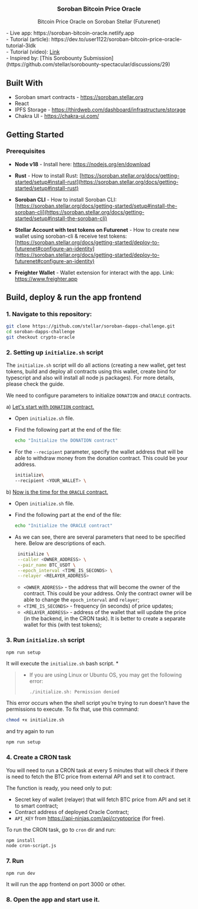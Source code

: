 <div>

<h3 align="center">Soroban Bitcoin Price Oracle</h3>

  <p align="center"> Bitcoin Price Oracle on Soroban Stellar (Futurenet)</p>
    - Live app: https://soroban-bitcoin-oracle.netlify.app<br/>
    - Tutorial (article): https://dev.to/user1122/soroban-bitcoin-price-oracle-tutorial-3ldk<br/>
    - Tutorial (video): <a href="https://www.youtube.com/watch?v=YEHb36HEUyc">Link</a><br/>
    - Inspired by: [This Sorobounty Submission](https://github.com/stellar/sorobounty-spectacular/discussions/29)
</div>

## Built With

- Soroban smart contracts - https://soroban.stellar.org
- React
- IPFS Storage - https://thirdweb.com/dashboard/infrastructure/storage
- Chakra UI - https://chakra-ui.com/

## Getting Started

### Prerequisites

- **Node v18** - Install here: https://nodejs.org/en/download
- **Rust** - How to install Rust:
  [https://soroban.stellar.org/docs/getting-started/setup#install-rust](https://soroban.stellar.org/docs/getting-started/setup#install-rust)

- **Soroban CLI** - How to install Soroban CLI:
  [https://soroban.stellar.org/docs/getting-started/setup#install-the-soroban-cli](https://soroban.stellar.org/docs/getting-started/setup#install-the-soroban-cli)
- **Stellar Account with test tokens on Futurenet** - How to create new wallet using soroban-cli & receive test tokens:
  [https://soroban.stellar.org/docs/getting-started/deploy-to-futurenet#configure-an-identity](https://soroban.stellar.org/docs/getting-started/deploy-to-futurenet#configure-an-identity)

- **Freighter Wallet** - Wallet extension for interact with the app. Link: https://www.freighter.app

## Build, deploy & run the app frontend

### 1. Navigate to this repository:

```sh
git clone https://github.com/stellar/soroban-dapps-challenge.git
cd soroban-dapps-challenge
git checkout crypto-oracle
```

### 2. Setting up `initialize.sh` script

The `initialize.sh` script will do all actions (creating a new wallet, get test tokens, build and deploy all contracts using this wallet, create bind for typescript and also will install all node js packages). For more details, please check the guide.

We need to configure parameters to initialize `DONATION` and `ORACLE` contracts.

a) <ins>Let's start with `DONATION` contract.</ins>

- Open `initialize.sh` file.
- Find the following part at the end of the file:

  ```sh
  echo "Initialize the DONATION contract"
  ```

- For the `--recipient` parameter, specify the wallet address that will be able to withdraw money from the donation contract. This could be your address.

  ```sh
  initialize\
  --recipient <YOUR_WALLET> \
  ```

b) <ins>Now is the time for the `ORACLE` contract.</ins>

- Open `initialize.sh` file.
- Find the following part at the end of the file:

  ```sh
  echo "Initialize the ORACLE contract"
  ```

- As we can see, there are several parameters that need to be specified here. Below are descriptions of each.

  ```sh
   initialize \
   --caller <OWNER_ADDRESS> \
   --pair_name BTC_USDT \
   --epoch_interval <TIME_IS_SECONDS> \
   --relayer <RELAYER_ADDRESS>
  ```

  - `<OWNER_ADDRESS>` - the address that will become the owner of the contract. This could be your address. Only the contract owner will be able to change the `epoch_interval` and `relayer`;
  - `<TIME_IS_SECONDS>` - frequency (in seconds) of price updates;
  - `<RELAYER_ADDRESS>` - address of the wallet that will update the price (in the backend, in the CRON task). It is better to create a separate wallet for this (with test tokens);

### 3. Run `initialize.sh` script

```sh
npm run setup
```

It will execute the `initialize.sh` bash script. \*

> - If you are using Linux or Ubuntu OS, you may get the following error:
>
>   `./initialize.sh: Permission denied`

This error occurs when the shell script you’re trying to run doesn’t have the permissions to execute. To fix that, use this command:

```sh
chmod +x initialize.sh
```

and try again to run

```sh
npm run setup
```

### 4. Create a CRON task

You will need to run a CRON task at every 5 minutes that will check if there is need to fetch the BTC price from external API and set it to contract.

The function is ready, you need only to put:

- Secret key of wallet (relayer) that will fetch BTC price from API and set it to smart contract;
- Contract address of deployed Oracle Contract;
- `API_KEY` from https://api-ninjas.com/api/cryptoprice (for free).

To run the CRON task, go to `cron` dir and run:

```sh
npm install
node cron-script.js
```

### 7. Run

```sh
npm run dev
```

It will run the app frontend on port 3000 or other.

### 8. Open the app and start use it.
